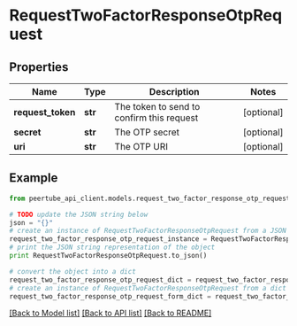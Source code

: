 # RequestTwoFactorResponseOtpRequest


## Properties
Name | Type | Description | Notes
------------ | ------------- | ------------- | -------------
**request_token** | **str** | The token to send to confirm this request | [optional] 
**secret** | **str** | The OTP secret | [optional] 
**uri** | **str** | The OTP URI | [optional] 

## Example

```python
from peertube_api_client.models.request_two_factor_response_otp_request import RequestTwoFactorResponseOtpRequest

# TODO update the JSON string below
json = "{}"
# create an instance of RequestTwoFactorResponseOtpRequest from a JSON string
request_two_factor_response_otp_request_instance = RequestTwoFactorResponseOtpRequest.from_json(json)
# print the JSON string representation of the object
print RequestTwoFactorResponseOtpRequest.to_json()

# convert the object into a dict
request_two_factor_response_otp_request_dict = request_two_factor_response_otp_request_instance.to_dict()
# create an instance of RequestTwoFactorResponseOtpRequest from a dict
request_two_factor_response_otp_request_form_dict = request_two_factor_response_otp_request.from_dict(request_two_factor_response_otp_request_dict)
```
[[Back to Model list]](../README.md#documentation-for-models) [[Back to API list]](../README.md#documentation-for-api-endpoints) [[Back to README]](../README.md)


